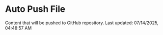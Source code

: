 # Auto Push File

Content that will be pushed to GitHub repository.
Last updated: 07/14/2025, 04:48:57 AM